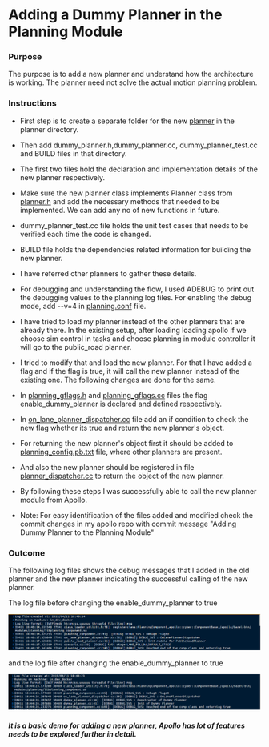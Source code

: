 # Adding a Dummy Planner in the Planning Module

### Purpose
The purpose is to add a new planner and understand how the architecture is working. The planner need not solve the actual motion planning problem. 

### Instructions
* First step is to create a separate folder for the new [planner](/modules/planning/planner/dummy_planner/) in the planner directory.

* Then add dummy_planner.h,dummy_planner.cc, dummy_planner_test.cc and BUILD files in that directory.

* The first two files hold the declaration and implementation details of the new planner respectively.

* Make sure the new planner class implements Planner class from [planner.h](/modules/planning/planner/planner.h) and add the necessary methods that needed to be implemented. We can add any no of new functions in future.

* dummy_planner_test.cc file holds the unit test cases that needs to be verified each time the code is changed.

* BUILD file holds the dependencies related information for building the new planner.

* I have referred other planners to gather these details.

* For debugging and understanding the flow, I used ADEBUG to print out the debugging values to the planning log files. For enabling the debug mode, add --v=4 in [planning.conf](/modules/planning/conf/planning.conf) file.

* I have tried to load my planner instead of the other planners that are already there. In the existing setup, after loading loading apollo if we choose sim control in tasks and choose planning in module controller it will go to the public_road planner.

* I tried to modify that and load the new planner. For that I have added a flag and if the flag is true, it will call the new planner instead of the existing one. The following changes are done for the same.

* In [planning_gflags.h](/modules/planning/common/planning_gflags.h) and [planning_gflags.cc](/modules/planning/common/planning_gflags.cc) files the flag enable_dummy_planner is declared and defined respectively.

* In [on_lane_planner_dispatcher.cc](/modules/planning/planner/on_lane_planner_dispatcher.cc) file add an if condition to check the new flag whether its true and return the new planner's object.

* For returning the new planner's object first it should be added to [planning_config.pb.txt](/modules/planning/conf/planning_config.pb.txt) file, where other planners are present.

* And also the new planner should be registered in file [planner_dispatcher.cc](/modules/planning/planner/planner_dispatcher.cc) to return the object of the new planner.

* By following these steps I was successfully able to call the new planner module from Apollo.

* Note: For easy identification of the files added and modified check the commit changes in my apollo repo with commit message "Adding Dummy Planner to the Planning Module"

### Outcome
The following log files shows the debug messages that I added in the old planner and the new planner indicating the successful calling of the new planner.

The log file before changing the enable_dummy_planner to true

![Public Road Planner](/modules/planning/planner/dummy_planner/PublicRoadPlanner.png)

and the log file after changing the enable_dummy_planner to true

![Dummy Planner](/modules/planning/planner/dummy_planner/DummyPlanner.png)




##### It is a basic demo for adding a new planner, Apollo has lot of features needs to be explored further in detail.
